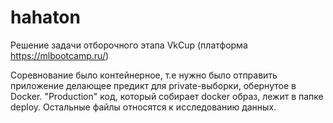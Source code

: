 # hahaton
Решение задачи отборочного этапа VkCup (платформа https://mlbootcamp.ru/)

Соревнование было контейнерное, т.е нужно было отправить приложение делающее предикт для private-выборки, обернутое в Docker. 
"Production" код, который собирает docker образ, лежит в папке deploy. Остальные файлы относятся к исследованию данных.
